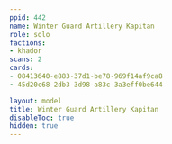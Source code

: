```yaml
---
ppid: 442
name: Winter Guard Artillery Kapitan
role: solo
factions:
- khador
scans: 2
cards:
- 08413640-e883-37d1-be78-969f14af9ca8
- 45d20c68-2db3-3d98-a83c-3a3eff0be644

layout: model
title: Winter Guard Artillery Kapitan
disableToc: true
hidden: true
---
```

